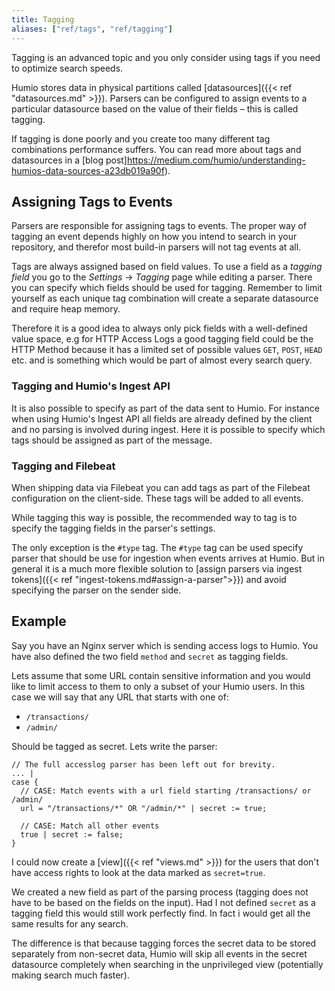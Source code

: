 ```yaml
---
title: Tagging
aliases: ["ref/tags", "ref/tagging"]
---
```


Tagging is an advanced topic and you only consider using tags if you need to
optimize search speeds.

Humio stores data in physical partitions called [datasources]({{< ref "datasources.md" >}}). Parsers can be configured
to assign events to a particular datasource based on the value of their fields – this is called tagging.

If tagging is done poorly and you create too many different tag combinations performance suffers.
You can read more about tags and datasources in a [blog post]https://medium.com/humio/understanding-humios-data-sources-a23db019a90f).

## Assigning Tags to Events

Parsers are responsible for assigning tags to events. The proper way of tagging an
event depends highly on how you intend to search in your repository, and therefor
most build-in parsers will not tag events at all.

Tags are always assigned based on field values. To use a field as a _tagging field_
you go to the _Settings_ -> _Tagging_ page while editing a parser. There you can
specify which fields should be used for tagging. Remember to limit yourself as
each unique tag combination will create a separate datasource and require heap memory.

Therefore it is a good idea to always only pick fields with a well-defined value space,
e.g for HTTP Access Logs a good tagging field could be the HTTP Method because
it has a limited set of possible values `GET`, `POST`, `HEAD` etc. and is something
which would be part of almost every search query.  

### Tagging and Humio's Ingest API

It is also possible to specify as part of the data sent to Humio. For instance
when using Humio's Ingest API all fields are already defined by the client and
no parsing is involved during ingest. Here it is possible to specify which tags
should be assigned as part of the message.

### Tagging and Filebeat

When shipping data via Filebeat you can add tags as part of the Filebeat configuration on the client-side.
These tags will be added to all events.

While tagging this way is possible, the recommended way to tag is to specify the
tagging fields in the parser's settings.

The only exception is the `#type` tag. The `#type` tag can be used specify parser
that should be use for ingestion when events arrives at Humio. But in general
it is a much more flexible solution to [assign parsers via ingest tokens]({{< ref "ingest-tokens.md#assign-a-parser">}}) and avoid
specifying the parser on the sender side.

## Example

Say you have an Nginx server which is sending access logs to Humio. You have also
defined the two field `method` and `secret` as tagging fields.

Lets assume that some URL contain sensitive information and you would like to
limit access to them to only a subset of your Humio users. In this case we will
say that any URL that starts with one of:

- `/transactions/`
- `/admin/`

Should be tagged as secret. Lets write the parser:

```humio
// The full accesslog parser has been left out for brevity.
... |
case {
  // CASE: Match events with a url field starting /transactions/ or /admin/
  url = "/transactions/*" OR "/admin/*" | secret := true;

  // CASE: Match all other events
  true | secret := false;
}
```

I could now create a [view]({{< ref "views.md" >}}) for the users that don't
have access rights to look at the data marked as `secret=true`.

We created a new field as part of the parsing process (tagging does not have
to be based on the fields on the input). Had I not defined `secret` as a tagging
field this would still work perfectly find. In fact i would get all the same
results for any search.

The difference is that because tagging forces the
secret data to be stored separately from non-secret data, Humio will skip all
events in the secret datasource completely when searching in the unprivileged
view (potentially making search much faster).
